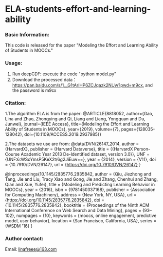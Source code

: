 # ELA-students-effort-and-learning-ability

### Basic Information:
This code is released for the paper "Modeling the Effort and Learning Ability of Students in MOOCs."


### Usage:
1. Run deepCDF: execute the code "python model.py"
2. Download the processed data：https://pan.baidu.com/s/1__G1tAriHP6ZCJqazk2NUw?pwd=m9cx, and the password is m9cx


### Citation:
1.The algorithm ELA is from the paper:
@ARTICLE{8818052,
  author={Gao, Lina and Zhao, Zhongying and Qi, Liang and Liang, Yongquan and Du, Junwei},
  journal={IEEE Access}, 
  title={Modeling the Effort and Learning Ability of Students in MOOCs}, 
  year={2019},
  volume={7},
  pages={128035-128042},
  doi={10.1109/ACCESS.2019.2937985}}


2.The datasets we use are from:
@data{DVN/26147_2014,
author = {HarvardX},
publisher = {Harvard Dataverse},
title = {{HarvardX Person-Course Academic Year 2013 De-Identified dataset, version 3.0}},
UNF = {UNF:6:WSoYmsP5KeX2t/6g2JiEuw==},
year = {2014},
version = {V11},
doi = {10.7910/DVN/26147},
url = {https://doi.org/10.7910/DVN/26147}
}

@inproceedings{10.1145/2835776.2835842,
author = {Qiu, Jiezhong and Tang, Jie and Liu, Tracy Xiao and Gong, Jie and Zhang, Chenhui and Zhang, Qian and Xue, Yufei},
title = {Modeling and Predicting Learning Behavior in MOOCs},
year = {2016},
isbn = {9781450337168},
publisher = {Association for Computing Machinery},
address = {New York, NY, USA},
url = {https://doi.org/10.1145/2835776.2835842},
doi = {10.1145/2835776.2835842},
booktitle = {Proceedings of the Ninth ACM International Conference on Web Search and Data Mining},
pages = {93–102},
numpages = {10},
keywords = {moocs, online engagement, predictive model, user behavior},
location = {San Francisco, California, USA},
series = {WSDM '16}
}


### Author contact:
Email: linafreee@163.com
